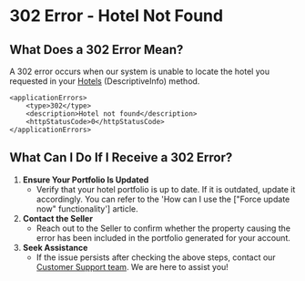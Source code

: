 ﻿---
sidebar_position: 14
---

# 302 Error - Hotel Not Found

## What Does a 302 Error Mean?
A 302 error occurs when our system is unable to locate the hotel you requested in your [Hotels](/kb/our-products/are-you-a-buyer/our-methods/static-content/hotel-x-hotels-query) (DescriptiveInfo) method.

```
<applicationErrors>
    <type>302</type>
    <description>Hotel not found</description>
    <httpStatusCode>0</httpStatusCode>
</applicationErrors>
```

## What Can I Do If I Receive a 302 Error?

1. **Ensure Your Portfolio Is Updated**
   - Verify that your hotel portfolio is up to date. If it is outdated, update it accordingly. You can refer to the 'How can I use the ["Force update now" functionality'] article.
2. **Contact the Seller**
   - Reach out to the Seller to confirm whether the property causing the error has been included in the portfolio generated for your account.
3. **Seek Assistance**
   - If the issue persists after checking the above steps, contact our [Customer Support team](https://app.travelgate.com/support). We are here to assist you!
